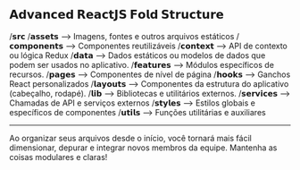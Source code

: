 ## 𝗔𝗱𝘃𝗮𝗻𝗰𝗲𝗱 𝗥𝗲𝗮𝗰𝘁𝗝𝗦 𝗙𝗼𝗹𝗱 𝗦𝘁𝗿𝘂𝗰𝘁𝘂𝗿𝗲

/𝘀𝗿𝗰 
 /𝗮𝘀𝘀𝗲𝘁𝘀 --> Imagens, fontes e outros arquivos estáticos
 /𝗰𝗼𝗺𝗽𝗼𝗻𝗲𝗻𝘁𝘀 --> Componentes reutilizáveis 
 /𝗰𝗼𝗻𝘁𝗲𝘅𝘁 --> API de contexto ou lógica Redux 
 /𝗱𝗮𝘁𝗮 --> Dados estáticos ou modelos de dados que podem ser usados ​​no aplicativo.
 /𝗳𝗲𝗮𝘁𝘂𝗿𝗲𝘀 --> Módulos específicos de recursos.
 /𝗽𝗮𝗴𝗲𝘀 --> Componentes de nível de página 
 /𝗵𝗼𝗼𝗸𝘀 --> Ganchos React personalizados 
 /𝗹𝗮𝘆𝗼𝘂𝘁𝘀 --> Componentes da estrutura do aplicativo (cabeçalho, rodapé).
 /𝗹𝗶𝗯 --> Bibliotecas e utilitários externos.
 /𝘀𝗲𝗿𝘃𝗶𝗰𝗲𝘀 --> Chamadas de API e serviços externos 
 /𝘀𝘁𝘆𝗹𝗲𝘀 --> Estilos globais e específicos de componentes
 /𝘂𝘁𝗶𝗹𝘀 --> Funções utilitárias e auxiliares 

-----------

Ao organizar seus arquivos desde o início, você tornará mais fácil dimensionar, depurar e integrar novos membros da equipe. Mantenha as coisas modulares e claras!